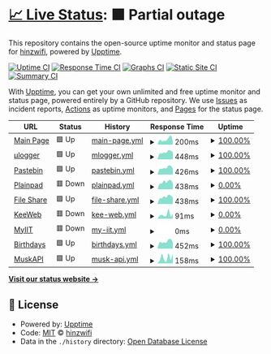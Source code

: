 # [📈 Live Status](https://up.hinzwifi.xyz): <!--live status--> **🟧 Partial outage**

This repository contains the open-source uptime monitor and status page for [hinzwifi](https://up.hinzwifi.xyz), powered by [Upptime](https://github.com/upptime/upptime).

[![Uptime CI](https://github.com/hinzwifi/uptime-hinz/workflows/Uptime%20CI/badge.svg)](https://github.com/hinzwifi/upptime/actions?query=workflow%3A%22Uptime+CI%22)
[![Response Time CI](https://github.com/hinzwifi/uptime-hinz/workflows/Response%20Time%20CI/badge.svg)](https://github.com/hinzwifi/upptime/actions?query=workflow%3A%22Response+Time+CI%22)
[![Graphs CI](https://github.com/hinzwifi/uptime-hinz/workflows/Graphs%20CI/badge.svg)](https://github.com/hinzwifi/upptime/actions?query=workflow%3A%22Graphs+CI%22)
[![Static Site CI](https://github.com/hinzwifi/uptime-hinz/workflows/Static%20Site%20CI/badge.svg)](https://github.com/hinzwifi/upptime/actions?query=workflow%3A%22Static+Site+CI%22)
[![Summary CI](https://github.com/hinzwifi/uptime-hinz/workflows/Summary%20CI/badge.svg)](https://github.com/hinzwifi/upptime/actions?query=workflow%3A%22Summary+CI%22)

With [Upptime](https://upptime.js.org), you can get your own unlimited and free uptime monitor and status page, powered entirely by a GitHub repository. We use [Issues](https://github.com/hinzwifi/upptime/issues) as incident reports, [Actions](https://github.com/hinzwifi/upptime/actions) as uptime monitors, and [Pages](https://up.hinzwifi.xyz) for the status page.

<!--start: status pages-->
<!-- This summary is generated by Upptime (https://github.com/upptime/upptime) -->
<!-- Do not edit this manually, your changes will be overwritten -->
<!-- prettier-ignore -->
| URL | Status | History | Response Time | Uptime |
| --- | ------ | ------- | ------------- | ------ |
| <img alt="" src="https://icons.duckduckgo.com/ip3/hinzwifi.xyz.ico" height="13"> [Main Page](https://hinzwifi.xyz) | 🟩 Up | [main-page.yml](https://github.com/hinzwifi/uptime-hinz/commits/HEAD/history/main-page.yml) | <details><summary><img alt="Response time graph" src="./graphs/main-page/response-time-week.png" height="20"> 200ms</summary><br><a href="https://up.hinzwifi.xyz/history/main-page"><img alt="Response time 172" src="https://img.shields.io/endpoint?url=https%3A%2F%2Fraw.githubusercontent.com%2Fhinzwifi%2Fuptime-hinz%2FHEAD%2Fapi%2Fmain-page%2Fresponse-time.json"></a><br><a href="https://up.hinzwifi.xyz/history/main-page"><img alt="24-hour response time 639" src="https://img.shields.io/endpoint?url=https%3A%2F%2Fraw.githubusercontent.com%2Fhinzwifi%2Fuptime-hinz%2FHEAD%2Fapi%2Fmain-page%2Fresponse-time-day.json"></a><br><a href="https://up.hinzwifi.xyz/history/main-page"><img alt="7-day response time 200" src="https://img.shields.io/endpoint?url=https%3A%2F%2Fraw.githubusercontent.com%2Fhinzwifi%2Fuptime-hinz%2FHEAD%2Fapi%2Fmain-page%2Fresponse-time-week.json"></a><br><a href="https://up.hinzwifi.xyz/history/main-page"><img alt="30-day response time 141" src="https://img.shields.io/endpoint?url=https%3A%2F%2Fraw.githubusercontent.com%2Fhinzwifi%2Fuptime-hinz%2FHEAD%2Fapi%2Fmain-page%2Fresponse-time-month.json"></a><br><a href="https://up.hinzwifi.xyz/history/main-page"><img alt="1-year response time 173" src="https://img.shields.io/endpoint?url=https%3A%2F%2Fraw.githubusercontent.com%2Fhinzwifi%2Fuptime-hinz%2FHEAD%2Fapi%2Fmain-page%2Fresponse-time-year.json"></a></details> | <details><summary><a href="https://up.hinzwifi.xyz/history/main-page">100.00%</a></summary><a href="https://up.hinzwifi.xyz/history/main-page"><img alt="All-time uptime 99.72%" src="https://img.shields.io/endpoint?url=https%3A%2F%2Fraw.githubusercontent.com%2Fhinzwifi%2Fuptime-hinz%2FHEAD%2Fapi%2Fmain-page%2Fuptime.json"></a><br><a href="https://up.hinzwifi.xyz/history/main-page"><img alt="24-hour uptime 100.00%" src="https://img.shields.io/endpoint?url=https%3A%2F%2Fraw.githubusercontent.com%2Fhinzwifi%2Fuptime-hinz%2FHEAD%2Fapi%2Fmain-page%2Fuptime-day.json"></a><br><a href="https://up.hinzwifi.xyz/history/main-page"><img alt="7-day uptime 100.00%" src="https://img.shields.io/endpoint?url=https%3A%2F%2Fraw.githubusercontent.com%2Fhinzwifi%2Fuptime-hinz%2FHEAD%2Fapi%2Fmain-page%2Fuptime-week.json"></a><br><a href="https://up.hinzwifi.xyz/history/main-page"><img alt="30-day uptime 100.00%" src="https://img.shields.io/endpoint?url=https%3A%2F%2Fraw.githubusercontent.com%2Fhinzwifi%2Fuptime-hinz%2FHEAD%2Fapi%2Fmain-page%2Fuptime-month.json"></a><br><a href="https://up.hinzwifi.xyz/history/main-page"><img alt="1-year uptime 99.27%" src="https://img.shields.io/endpoint?url=https%3A%2F%2Fraw.githubusercontent.com%2Fhinzwifi%2Fuptime-hinz%2FHEAD%2Fapi%2Fmain-page%2Fuptime-year.json"></a></details>
| <img alt="" src="https://icons.duckduckgo.com/ip3/gps.hinzwifi.xyz.ico" height="13"> [μlogger](https://gps.hinzwifi.xyz/) | 🟩 Up | [mlogger.yml](https://github.com/hinzwifi/uptime-hinz/commits/HEAD/history/mlogger.yml) | <details><summary><img alt="Response time graph" src="./graphs/mlogger/response-time-week.png" height="20"> 448ms</summary><br><a href="https://up.hinzwifi.xyz/history/mlogger"><img alt="Response time 721" src="https://img.shields.io/endpoint?url=https%3A%2F%2Fraw.githubusercontent.com%2Fhinzwifi%2Fuptime-hinz%2FHEAD%2Fapi%2Fmlogger%2Fresponse-time.json"></a><br><a href="https://up.hinzwifi.xyz/history/mlogger"><img alt="24-hour response time 534" src="https://img.shields.io/endpoint?url=https%3A%2F%2Fraw.githubusercontent.com%2Fhinzwifi%2Fuptime-hinz%2FHEAD%2Fapi%2Fmlogger%2Fresponse-time-day.json"></a><br><a href="https://up.hinzwifi.xyz/history/mlogger"><img alt="7-day response time 448" src="https://img.shields.io/endpoint?url=https%3A%2F%2Fraw.githubusercontent.com%2Fhinzwifi%2Fuptime-hinz%2FHEAD%2Fapi%2Fmlogger%2Fresponse-time-week.json"></a><br><a href="https://up.hinzwifi.xyz/history/mlogger"><img alt="30-day response time 2573" src="https://img.shields.io/endpoint?url=https%3A%2F%2Fraw.githubusercontent.com%2Fhinzwifi%2Fuptime-hinz%2FHEAD%2Fapi%2Fmlogger%2Fresponse-time-month.json"></a><br><a href="https://up.hinzwifi.xyz/history/mlogger"><img alt="1-year response time 730" src="https://img.shields.io/endpoint?url=https%3A%2F%2Fraw.githubusercontent.com%2Fhinzwifi%2Fuptime-hinz%2FHEAD%2Fapi%2Fmlogger%2Fresponse-time-year.json"></a></details> | <details><summary><a href="https://up.hinzwifi.xyz/history/mlogger">100.00%</a></summary><a href="https://up.hinzwifi.xyz/history/mlogger"><img alt="All-time uptime 99.72%" src="https://img.shields.io/endpoint?url=https%3A%2F%2Fraw.githubusercontent.com%2Fhinzwifi%2Fuptime-hinz%2FHEAD%2Fapi%2Fmlogger%2Fuptime.json"></a><br><a href="https://up.hinzwifi.xyz/history/mlogger"><img alt="24-hour uptime 100.00%" src="https://img.shields.io/endpoint?url=https%3A%2F%2Fraw.githubusercontent.com%2Fhinzwifi%2Fuptime-hinz%2FHEAD%2Fapi%2Fmlogger%2Fuptime-day.json"></a><br><a href="https://up.hinzwifi.xyz/history/mlogger"><img alt="7-day uptime 100.00%" src="https://img.shields.io/endpoint?url=https%3A%2F%2Fraw.githubusercontent.com%2Fhinzwifi%2Fuptime-hinz%2FHEAD%2Fapi%2Fmlogger%2Fuptime-week.json"></a><br><a href="https://up.hinzwifi.xyz/history/mlogger"><img alt="30-day uptime 99.90%" src="https://img.shields.io/endpoint?url=https%3A%2F%2Fraw.githubusercontent.com%2Fhinzwifi%2Fuptime-hinz%2FHEAD%2Fapi%2Fmlogger%2Fuptime-month.json"></a><br><a href="https://up.hinzwifi.xyz/history/mlogger"><img alt="1-year uptime 99.28%" src="https://img.shields.io/endpoint?url=https%3A%2F%2Fraw.githubusercontent.com%2Fhinzwifi%2Fuptime-hinz%2FHEAD%2Fapi%2Fmlogger%2Fuptime-year.json"></a></details>
| <img alt="" src="https://icons.duckduckgo.com/ip3/paste.hinzwifi.xyz.ico" height="13"> [Pastebin](https://paste.hinzwifi.xyz/) | 🟩 Up | [pastebin.yml](https://github.com/hinzwifi/uptime-hinz/commits/HEAD/history/pastebin.yml) | <details><summary><img alt="Response time graph" src="./graphs/pastebin/response-time-week.png" height="20"> 426ms</summary><br><a href="https://up.hinzwifi.xyz/history/pastebin"><img alt="Response time 588" src="https://img.shields.io/endpoint?url=https%3A%2F%2Fraw.githubusercontent.com%2Fhinzwifi%2Fuptime-hinz%2FHEAD%2Fapi%2Fpastebin%2Fresponse-time.json"></a><br><a href="https://up.hinzwifi.xyz/history/pastebin"><img alt="24-hour response time 503" src="https://img.shields.io/endpoint?url=https%3A%2F%2Fraw.githubusercontent.com%2Fhinzwifi%2Fuptime-hinz%2FHEAD%2Fapi%2Fpastebin%2Fresponse-time-day.json"></a><br><a href="https://up.hinzwifi.xyz/history/pastebin"><img alt="7-day response time 426" src="https://img.shields.io/endpoint?url=https%3A%2F%2Fraw.githubusercontent.com%2Fhinzwifi%2Fuptime-hinz%2FHEAD%2Fapi%2Fpastebin%2Fresponse-time-week.json"></a><br><a href="https://up.hinzwifi.xyz/history/pastebin"><img alt="30-day response time 565" src="https://img.shields.io/endpoint?url=https%3A%2F%2Fraw.githubusercontent.com%2Fhinzwifi%2Fuptime-hinz%2FHEAD%2Fapi%2Fpastebin%2Fresponse-time-month.json"></a><br><a href="https://up.hinzwifi.xyz/history/pastebin"><img alt="1-year response time 602" src="https://img.shields.io/endpoint?url=https%3A%2F%2Fraw.githubusercontent.com%2Fhinzwifi%2Fuptime-hinz%2FHEAD%2Fapi%2Fpastebin%2Fresponse-time-year.json"></a></details> | <details><summary><a href="https://up.hinzwifi.xyz/history/pastebin">100.00%</a></summary><a href="https://up.hinzwifi.xyz/history/pastebin"><img alt="All-time uptime 99.74%" src="https://img.shields.io/endpoint?url=https%3A%2F%2Fraw.githubusercontent.com%2Fhinzwifi%2Fuptime-hinz%2FHEAD%2Fapi%2Fpastebin%2Fuptime.json"></a><br><a href="https://up.hinzwifi.xyz/history/pastebin"><img alt="24-hour uptime 100.00%" src="https://img.shields.io/endpoint?url=https%3A%2F%2Fraw.githubusercontent.com%2Fhinzwifi%2Fuptime-hinz%2FHEAD%2Fapi%2Fpastebin%2Fuptime-day.json"></a><br><a href="https://up.hinzwifi.xyz/history/pastebin"><img alt="7-day uptime 100.00%" src="https://img.shields.io/endpoint?url=https%3A%2F%2Fraw.githubusercontent.com%2Fhinzwifi%2Fuptime-hinz%2FHEAD%2Fapi%2Fpastebin%2Fuptime-week.json"></a><br><a href="https://up.hinzwifi.xyz/history/pastebin"><img alt="30-day uptime 99.96%" src="https://img.shields.io/endpoint?url=https%3A%2F%2Fraw.githubusercontent.com%2Fhinzwifi%2Fuptime-hinz%2FHEAD%2Fapi%2Fpastebin%2Fuptime-month.json"></a><br><a href="https://up.hinzwifi.xyz/history/pastebin"><img alt="1-year uptime 99.31%" src="https://img.shields.io/endpoint?url=https%3A%2F%2Fraw.githubusercontent.com%2Fhinzwifi%2Fuptime-hinz%2FHEAD%2Fapi%2Fpastebin%2Fuptime-year.json"></a></details>
| <img alt="" src="https://icons.duckduckgo.com/ip3/notes.hinzwifi.xyz.ico" height="13"> [Plainpad](https://notes.hinzwifi.xyz/public/) | 🟥 Down | [plainpad.yml](https://github.com/hinzwifi/uptime-hinz/commits/HEAD/history/plainpad.yml) | <details><summary><img alt="Response time graph" src="./graphs/plainpad/response-time-week.png" height="20"> 438ms</summary><br><a href="https://up.hinzwifi.xyz/history/plainpad"><img alt="Response time 408" src="https://img.shields.io/endpoint?url=https%3A%2F%2Fraw.githubusercontent.com%2Fhinzwifi%2Fuptime-hinz%2FHEAD%2Fapi%2Fplainpad%2Fresponse-time.json"></a><br><a href="https://up.hinzwifi.xyz/history/plainpad"><img alt="24-hour response time 553" src="https://img.shields.io/endpoint?url=https%3A%2F%2Fraw.githubusercontent.com%2Fhinzwifi%2Fuptime-hinz%2FHEAD%2Fapi%2Fplainpad%2Fresponse-time-day.json"></a><br><a href="https://up.hinzwifi.xyz/history/plainpad"><img alt="7-day response time 438" src="https://img.shields.io/endpoint?url=https%3A%2F%2Fraw.githubusercontent.com%2Fhinzwifi%2Fuptime-hinz%2FHEAD%2Fapi%2Fplainpad%2Fresponse-time-week.json"></a><br><a href="https://up.hinzwifi.xyz/history/plainpad"><img alt="30-day response time 419" src="https://img.shields.io/endpoint?url=https%3A%2F%2Fraw.githubusercontent.com%2Fhinzwifi%2Fuptime-hinz%2FHEAD%2Fapi%2Fplainpad%2Fresponse-time-month.json"></a><br><a href="https://up.hinzwifi.xyz/history/plainpad"><img alt="1-year response time 390" src="https://img.shields.io/endpoint?url=https%3A%2F%2Fraw.githubusercontent.com%2Fhinzwifi%2Fuptime-hinz%2FHEAD%2Fapi%2Fplainpad%2Fresponse-time-year.json"></a></details> | <details><summary><a href="https://up.hinzwifi.xyz/history/plainpad">0.00%</a></summary><a href="https://up.hinzwifi.xyz/history/plainpad"><img alt="All-time uptime 76.61%" src="https://img.shields.io/endpoint?url=https%3A%2F%2Fraw.githubusercontent.com%2Fhinzwifi%2Fuptime-hinz%2FHEAD%2Fapi%2Fplainpad%2Fuptime.json"></a><br><a href="https://up.hinzwifi.xyz/history/plainpad"><img alt="24-hour uptime 0.00%" src="https://img.shields.io/endpoint?url=https%3A%2F%2Fraw.githubusercontent.com%2Fhinzwifi%2Fuptime-hinz%2FHEAD%2Fapi%2Fplainpad%2Fuptime-day.json"></a><br><a href="https://up.hinzwifi.xyz/history/plainpad"><img alt="7-day uptime 0.00%" src="https://img.shields.io/endpoint?url=https%3A%2F%2Fraw.githubusercontent.com%2Fhinzwifi%2Fuptime-hinz%2FHEAD%2Fapi%2Fplainpad%2Fuptime-week.json"></a><br><a href="https://up.hinzwifi.xyz/history/plainpad"><img alt="30-day uptime 0.00%" src="https://img.shields.io/endpoint?url=https%3A%2F%2Fraw.githubusercontent.com%2Fhinzwifi%2Fuptime-hinz%2FHEAD%2Fapi%2Fplainpad%2Fuptime-month.json"></a><br><a href="https://up.hinzwifi.xyz/history/plainpad"><img alt="1-year uptime 39.08%" src="https://img.shields.io/endpoint?url=https%3A%2F%2Fraw.githubusercontent.com%2Fhinzwifi%2Fuptime-hinz%2FHEAD%2Fapi%2Fplainpad%2Fuptime-year.json"></a></details>
| <img alt="" src="https://icons.duckduckgo.com/ip3/share.hinzwifi.xyz.ico" height="13"> [File Share](https://share.hinzwifi.xyz/) | 🟩 Up | [file-share.yml](https://github.com/hinzwifi/uptime-hinz/commits/HEAD/history/file-share.yml) | <details><summary><img alt="Response time graph" src="./graphs/file-share/response-time-week.png" height="20"> 438ms</summary><br><a href="https://up.hinzwifi.xyz/history/file-share"><img alt="Response time 445" src="https://img.shields.io/endpoint?url=https%3A%2F%2Fraw.githubusercontent.com%2Fhinzwifi%2Fuptime-hinz%2FHEAD%2Fapi%2Ffile-share%2Fresponse-time.json"></a><br><a href="https://up.hinzwifi.xyz/history/file-share"><img alt="24-hour response time 516" src="https://img.shields.io/endpoint?url=https%3A%2F%2Fraw.githubusercontent.com%2Fhinzwifi%2Fuptime-hinz%2FHEAD%2Fapi%2Ffile-share%2Fresponse-time-day.json"></a><br><a href="https://up.hinzwifi.xyz/history/file-share"><img alt="7-day response time 438" src="https://img.shields.io/endpoint?url=https%3A%2F%2Fraw.githubusercontent.com%2Fhinzwifi%2Fuptime-hinz%2FHEAD%2Fapi%2Ffile-share%2Fresponse-time-week.json"></a><br><a href="https://up.hinzwifi.xyz/history/file-share"><img alt="30-day response time 421" src="https://img.shields.io/endpoint?url=https%3A%2F%2Fraw.githubusercontent.com%2Fhinzwifi%2Fuptime-hinz%2FHEAD%2Fapi%2Ffile-share%2Fresponse-time-month.json"></a><br><a href="https://up.hinzwifi.xyz/history/file-share"><img alt="1-year response time 419" src="https://img.shields.io/endpoint?url=https%3A%2F%2Fraw.githubusercontent.com%2Fhinzwifi%2Fuptime-hinz%2FHEAD%2Fapi%2Ffile-share%2Fresponse-time-year.json"></a></details> | <details><summary><a href="https://up.hinzwifi.xyz/history/file-share">100.00%</a></summary><a href="https://up.hinzwifi.xyz/history/file-share"><img alt="All-time uptime 99.70%" src="https://img.shields.io/endpoint?url=https%3A%2F%2Fraw.githubusercontent.com%2Fhinzwifi%2Fuptime-hinz%2FHEAD%2Fapi%2Ffile-share%2Fuptime.json"></a><br><a href="https://up.hinzwifi.xyz/history/file-share"><img alt="24-hour uptime 100.00%" src="https://img.shields.io/endpoint?url=https%3A%2F%2Fraw.githubusercontent.com%2Fhinzwifi%2Fuptime-hinz%2FHEAD%2Fapi%2Ffile-share%2Fuptime-day.json"></a><br><a href="https://up.hinzwifi.xyz/history/file-share"><img alt="7-day uptime 100.00%" src="https://img.shields.io/endpoint?url=https%3A%2F%2Fraw.githubusercontent.com%2Fhinzwifi%2Fuptime-hinz%2FHEAD%2Fapi%2Ffile-share%2Fuptime-week.json"></a><br><a href="https://up.hinzwifi.xyz/history/file-share"><img alt="30-day uptime 100.00%" src="https://img.shields.io/endpoint?url=https%3A%2F%2Fraw.githubusercontent.com%2Fhinzwifi%2Fuptime-hinz%2FHEAD%2Fapi%2Ffile-share%2Fuptime-month.json"></a><br><a href="https://up.hinzwifi.xyz/history/file-share"><img alt="1-year uptime 99.23%" src="https://img.shields.io/endpoint?url=https%3A%2F%2Fraw.githubusercontent.com%2Fhinzwifi%2Fuptime-hinz%2FHEAD%2Fapi%2Ffile-share%2Fuptime-year.json"></a></details>
| <img alt="" src="https://icons.duckduckgo.com/ip3/hinzwifi.xyz.ico" height="13"> [KeeWeb](https://hinzwifi.xyz/passwords/) | 🟥 Down | [kee-web.yml](https://github.com/hinzwifi/uptime-hinz/commits/HEAD/history/kee-web.yml) | <details><summary><img alt="Response time graph" src="./graphs/kee-web/response-time-week.png" height="20"> 91ms</summary><br><a href="https://up.hinzwifi.xyz/history/kee-web"><img alt="Response time 89" src="https://img.shields.io/endpoint?url=https%3A%2F%2Fraw.githubusercontent.com%2Fhinzwifi%2Fuptime-hinz%2FHEAD%2Fapi%2Fkee-web%2Fresponse-time.json"></a><br><a href="https://up.hinzwifi.xyz/history/kee-web"><img alt="24-hour response time 170" src="https://img.shields.io/endpoint?url=https%3A%2F%2Fraw.githubusercontent.com%2Fhinzwifi%2Fuptime-hinz%2FHEAD%2Fapi%2Fkee-web%2Fresponse-time-day.json"></a><br><a href="https://up.hinzwifi.xyz/history/kee-web"><img alt="7-day response time 91" src="https://img.shields.io/endpoint?url=https%3A%2F%2Fraw.githubusercontent.com%2Fhinzwifi%2Fuptime-hinz%2FHEAD%2Fapi%2Fkee-web%2Fresponse-time-week.json"></a><br><a href="https://up.hinzwifi.xyz/history/kee-web"><img alt="30-day response time 81" src="https://img.shields.io/endpoint?url=https%3A%2F%2Fraw.githubusercontent.com%2Fhinzwifi%2Fuptime-hinz%2FHEAD%2Fapi%2Fkee-web%2Fresponse-time-month.json"></a><br><a href="https://up.hinzwifi.xyz/history/kee-web"><img alt="1-year response time 89" src="https://img.shields.io/endpoint?url=https%3A%2F%2Fraw.githubusercontent.com%2Fhinzwifi%2Fuptime-hinz%2FHEAD%2Fapi%2Fkee-web%2Fresponse-time-year.json"></a></details> | <details><summary><a href="https://up.hinzwifi.xyz/history/kee-web">0.00%</a></summary><a href="https://up.hinzwifi.xyz/history/kee-web"><img alt="All-time uptime 76.61%" src="https://img.shields.io/endpoint?url=https%3A%2F%2Fraw.githubusercontent.com%2Fhinzwifi%2Fuptime-hinz%2FHEAD%2Fapi%2Fkee-web%2Fuptime.json"></a><br><a href="https://up.hinzwifi.xyz/history/kee-web"><img alt="24-hour uptime 0.00%" src="https://img.shields.io/endpoint?url=https%3A%2F%2Fraw.githubusercontent.com%2Fhinzwifi%2Fuptime-hinz%2FHEAD%2Fapi%2Fkee-web%2Fuptime-day.json"></a><br><a href="https://up.hinzwifi.xyz/history/kee-web"><img alt="7-day uptime 0.00%" src="https://img.shields.io/endpoint?url=https%3A%2F%2Fraw.githubusercontent.com%2Fhinzwifi%2Fuptime-hinz%2FHEAD%2Fapi%2Fkee-web%2Fuptime-week.json"></a><br><a href="https://up.hinzwifi.xyz/history/kee-web"><img alt="30-day uptime 0.00%" src="https://img.shields.io/endpoint?url=https%3A%2F%2Fraw.githubusercontent.com%2Fhinzwifi%2Fuptime-hinz%2FHEAD%2Fapi%2Fkee-web%2Fuptime-month.json"></a><br><a href="https://up.hinzwifi.xyz/history/kee-web"><img alt="1-year uptime 39.09%" src="https://img.shields.io/endpoint?url=https%3A%2F%2Fraw.githubusercontent.com%2Fhinzwifi%2Fuptime-hinz%2FHEAD%2Fapi%2Fkee-web%2Fuptime-year.json"></a></details>
| <img alt="" src="https://icons.duckduckgo.com/ip3/x4150my.msuiit.edu.ph.ico" height="13"> [MyIIT](http://x4150my.msuiit.edu.ph/my/getmyiit.php) | 🟥 Down | [my-iit.yml](https://github.com/hinzwifi/uptime-hinz/commits/HEAD/history/my-iit.yml) | <details><summary><img alt="Response time graph" src="./graphs/my-iit/response-time-week.png" height="20"> 0ms</summary><br><a href="https://up.hinzwifi.xyz/history/my-iit"><img alt="Response time 1491" src="https://img.shields.io/endpoint?url=https%3A%2F%2Fraw.githubusercontent.com%2Fhinzwifi%2Fuptime-hinz%2FHEAD%2Fapi%2Fmy-iit%2Fresponse-time.json"></a><br><a href="https://up.hinzwifi.xyz/history/my-iit"><img alt="24-hour response time 0" src="https://img.shields.io/endpoint?url=https%3A%2F%2Fraw.githubusercontent.com%2Fhinzwifi%2Fuptime-hinz%2FHEAD%2Fapi%2Fmy-iit%2Fresponse-time-day.json"></a><br><a href="https://up.hinzwifi.xyz/history/my-iit"><img alt="7-day response time 0" src="https://img.shields.io/endpoint?url=https%3A%2F%2Fraw.githubusercontent.com%2Fhinzwifi%2Fuptime-hinz%2FHEAD%2Fapi%2Fmy-iit%2Fresponse-time-week.json"></a><br><a href="https://up.hinzwifi.xyz/history/my-iit"><img alt="30-day response time 0" src="https://img.shields.io/endpoint?url=https%3A%2F%2Fraw.githubusercontent.com%2Fhinzwifi%2Fuptime-hinz%2FHEAD%2Fapi%2Fmy-iit%2Fresponse-time-month.json"></a><br><a href="https://up.hinzwifi.xyz/history/my-iit"><img alt="1-year response time 1499" src="https://img.shields.io/endpoint?url=https%3A%2F%2Fraw.githubusercontent.com%2Fhinzwifi%2Fuptime-hinz%2FHEAD%2Fapi%2Fmy-iit%2Fresponse-time-year.json"></a></details> | <details><summary><a href="https://up.hinzwifi.xyz/history/my-iit">0.00%</a></summary><a href="https://up.hinzwifi.xyz/history/my-iit"><img alt="All-time uptime 74.90%" src="https://img.shields.io/endpoint?url=https%3A%2F%2Fraw.githubusercontent.com%2Fhinzwifi%2Fuptime-hinz%2FHEAD%2Fapi%2Fmy-iit%2Fuptime.json"></a><br><a href="https://up.hinzwifi.xyz/history/my-iit"><img alt="24-hour uptime 0.00%" src="https://img.shields.io/endpoint?url=https%3A%2F%2Fraw.githubusercontent.com%2Fhinzwifi%2Fuptime-hinz%2FHEAD%2Fapi%2Fmy-iit%2Fuptime-day.json"></a><br><a href="https://up.hinzwifi.xyz/history/my-iit"><img alt="7-day uptime 0.00%" src="https://img.shields.io/endpoint?url=https%3A%2F%2Fraw.githubusercontent.com%2Fhinzwifi%2Fuptime-hinz%2FHEAD%2Fapi%2Fmy-iit%2Fuptime-week.json"></a><br><a href="https://up.hinzwifi.xyz/history/my-iit"><img alt="30-day uptime 0.00%" src="https://img.shields.io/endpoint?url=https%3A%2F%2Fraw.githubusercontent.com%2Fhinzwifi%2Fuptime-hinz%2FHEAD%2Fapi%2Fmy-iit%2Fuptime-month.json"></a><br><a href="https://up.hinzwifi.xyz/history/my-iit"><img alt="1-year uptime 38.31%" src="https://img.shields.io/endpoint?url=https%3A%2F%2Fraw.githubusercontent.com%2Fhinzwifi%2Fuptime-hinz%2FHEAD%2Fapi%2Fmy-iit%2Fuptime-year.json"></a></details>
| <img alt="" src="https://icons.duckduckgo.com/ip3/m.hinzwifi.xyz.ico" height="13"> [Birthdays](https://m.hinzwifi.xyz) | 🟩 Up | [birthdays.yml](https://github.com/hinzwifi/uptime-hinz/commits/HEAD/history/birthdays.yml) | <details><summary><img alt="Response time graph" src="./graphs/birthdays/response-time-week.png" height="20"> 452ms</summary><br><a href="https://up.hinzwifi.xyz/history/birthdays"><img alt="Response time 412" src="https://img.shields.io/endpoint?url=https%3A%2F%2Fraw.githubusercontent.com%2Fhinzwifi%2Fuptime-hinz%2FHEAD%2Fapi%2Fbirthdays%2Fresponse-time.json"></a><br><a href="https://up.hinzwifi.xyz/history/birthdays"><img alt="24-hour response time 499" src="https://img.shields.io/endpoint?url=https%3A%2F%2Fraw.githubusercontent.com%2Fhinzwifi%2Fuptime-hinz%2FHEAD%2Fapi%2Fbirthdays%2Fresponse-time-day.json"></a><br><a href="https://up.hinzwifi.xyz/history/birthdays"><img alt="7-day response time 452" src="https://img.shields.io/endpoint?url=https%3A%2F%2Fraw.githubusercontent.com%2Fhinzwifi%2Fuptime-hinz%2FHEAD%2Fapi%2Fbirthdays%2Fresponse-time-week.json"></a><br><a href="https://up.hinzwifi.xyz/history/birthdays"><img alt="30-day response time 413" src="https://img.shields.io/endpoint?url=https%3A%2F%2Fraw.githubusercontent.com%2Fhinzwifi%2Fuptime-hinz%2FHEAD%2Fapi%2Fbirthdays%2Fresponse-time-month.json"></a><br><a href="https://up.hinzwifi.xyz/history/birthdays"><img alt="1-year response time 400" src="https://img.shields.io/endpoint?url=https%3A%2F%2Fraw.githubusercontent.com%2Fhinzwifi%2Fuptime-hinz%2FHEAD%2Fapi%2Fbirthdays%2Fresponse-time-year.json"></a></details> | <details><summary><a href="https://up.hinzwifi.xyz/history/birthdays">100.00%</a></summary><a href="https://up.hinzwifi.xyz/history/birthdays"><img alt="All-time uptime 99.72%" src="https://img.shields.io/endpoint?url=https%3A%2F%2Fraw.githubusercontent.com%2Fhinzwifi%2Fuptime-hinz%2FHEAD%2Fapi%2Fbirthdays%2Fuptime.json"></a><br><a href="https://up.hinzwifi.xyz/history/birthdays"><img alt="24-hour uptime 100.00%" src="https://img.shields.io/endpoint?url=https%3A%2F%2Fraw.githubusercontent.com%2Fhinzwifi%2Fuptime-hinz%2FHEAD%2Fapi%2Fbirthdays%2Fuptime-day.json"></a><br><a href="https://up.hinzwifi.xyz/history/birthdays"><img alt="7-day uptime 100.00%" src="https://img.shields.io/endpoint?url=https%3A%2F%2Fraw.githubusercontent.com%2Fhinzwifi%2Fuptime-hinz%2FHEAD%2Fapi%2Fbirthdays%2Fuptime-week.json"></a><br><a href="https://up.hinzwifi.xyz/history/birthdays"><img alt="30-day uptime 100.00%" src="https://img.shields.io/endpoint?url=https%3A%2F%2Fraw.githubusercontent.com%2Fhinzwifi%2Fuptime-hinz%2FHEAD%2Fapi%2Fbirthdays%2Fuptime-month.json"></a><br><a href="https://up.hinzwifi.xyz/history/birthdays"><img alt="1-year uptime 99.26%" src="https://img.shields.io/endpoint?url=https%3A%2F%2Fraw.githubusercontent.com%2Fhinzwifi%2Fuptime-hinz%2FHEAD%2Fapi%2Fbirthdays%2Fuptime-year.json"></a></details>
| <img alt="" src="https://icons.duckduckgo.com/ip3/muskapi.hinzwifi.xyz.ico" height="13"> [MuskAPI](https://muskapi.hinzwifi.xyz/) | 🟩 Up | [musk-api.yml](https://github.com/hinzwifi/uptime-hinz/commits/HEAD/history/musk-api.yml) | <details><summary><img alt="Response time graph" src="./graphs/musk-api/response-time-week.png" height="20"> 158ms</summary><br><a href="https://up.hinzwifi.xyz/history/musk-api"><img alt="Response time 144" src="https://img.shields.io/endpoint?url=https%3A%2F%2Fraw.githubusercontent.com%2Fhinzwifi%2Fuptime-hinz%2FHEAD%2Fapi%2Fmusk-api%2Fresponse-time.json"></a><br><a href="https://up.hinzwifi.xyz/history/musk-api"><img alt="24-hour response time 202" src="https://img.shields.io/endpoint?url=https%3A%2F%2Fraw.githubusercontent.com%2Fhinzwifi%2Fuptime-hinz%2FHEAD%2Fapi%2Fmusk-api%2Fresponse-time-day.json"></a><br><a href="https://up.hinzwifi.xyz/history/musk-api"><img alt="7-day response time 158" src="https://img.shields.io/endpoint?url=https%3A%2F%2Fraw.githubusercontent.com%2Fhinzwifi%2Fuptime-hinz%2FHEAD%2Fapi%2Fmusk-api%2Fresponse-time-week.json"></a><br><a href="https://up.hinzwifi.xyz/history/musk-api"><img alt="30-day response time 152" src="https://img.shields.io/endpoint?url=https%3A%2F%2Fraw.githubusercontent.com%2Fhinzwifi%2Fuptime-hinz%2FHEAD%2Fapi%2Fmusk-api%2Fresponse-time-month.json"></a><br><a href="https://up.hinzwifi.xyz/history/musk-api"><img alt="1-year response time 149" src="https://img.shields.io/endpoint?url=https%3A%2F%2Fraw.githubusercontent.com%2Fhinzwifi%2Fuptime-hinz%2FHEAD%2Fapi%2Fmusk-api%2Fresponse-time-year.json"></a></details> | <details><summary><a href="https://up.hinzwifi.xyz/history/musk-api">100.00%</a></summary><a href="https://up.hinzwifi.xyz/history/musk-api"><img alt="All-time uptime 99.68%" src="https://img.shields.io/endpoint?url=https%3A%2F%2Fraw.githubusercontent.com%2Fhinzwifi%2Fuptime-hinz%2FHEAD%2Fapi%2Fmusk-api%2Fuptime.json"></a><br><a href="https://up.hinzwifi.xyz/history/musk-api"><img alt="24-hour uptime 100.00%" src="https://img.shields.io/endpoint?url=https%3A%2F%2Fraw.githubusercontent.com%2Fhinzwifi%2Fuptime-hinz%2FHEAD%2Fapi%2Fmusk-api%2Fuptime-day.json"></a><br><a href="https://up.hinzwifi.xyz/history/musk-api"><img alt="7-day uptime 100.00%" src="https://img.shields.io/endpoint?url=https%3A%2F%2Fraw.githubusercontent.com%2Fhinzwifi%2Fuptime-hinz%2FHEAD%2Fapi%2Fmusk-api%2Fuptime-week.json"></a><br><a href="https://up.hinzwifi.xyz/history/musk-api"><img alt="30-day uptime 100.00%" src="https://img.shields.io/endpoint?url=https%3A%2F%2Fraw.githubusercontent.com%2Fhinzwifi%2Fuptime-hinz%2FHEAD%2Fapi%2Fmusk-api%2Fuptime-month.json"></a><br><a href="https://up.hinzwifi.xyz/history/musk-api"><img alt="1-year uptime 99.26%" src="https://img.shields.io/endpoint?url=https%3A%2F%2Fraw.githubusercontent.com%2Fhinzwifi%2Fuptime-hinz%2FHEAD%2Fapi%2Fmusk-api%2Fuptime-year.json"></a></details>

<!--end: status pages-->

[**Visit our status website →**](https://up.hinzwifi.xyz)

## 📄 License

- Powered by: [Upptime](https://github.com/upptime/upptime)
- Code: [MIT](./LICENSE) © [hinzwifi](https://up.hinzwifi.xyz)
- Data in the `./history` directory: [Open Database License](https://opendatacommons.org/licenses/odbl/1-0/)
